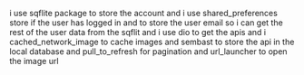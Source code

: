i use sqflite package to store the account 
and i use shared_preferences store if the user has logged in and to store the user email so i can get the rest of the user data from the sqflit
and i use dio to get the apis and i cached_network_image to cache images  and sembast to store the api in the local database and pull_to_refresh for pagination
and url_launcher to open the image url
